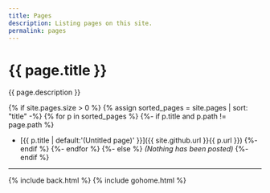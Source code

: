 ```yaml
---
title: Pages
description: Listing pages on this site.
permalink: pages
---
```


# {{ page.title }}

{{ page.description }}

{% if site.pages.size > 0 %}
{% assign sorted_pages = site.pages | sort: "title" -%}
{% for p in sorted_pages %}
{%- if p.title and p.path != page.path %}
- [{{ p.title | default:'(Untitled page)' }}]({{ site.github.url }}{{ p.url }})
{%- endif %}
{%- endfor %}
{%- else %}
_(Nothing has been posted)_
{%- endif %}

---

{% include back.html %}
{% include gohome.html %}